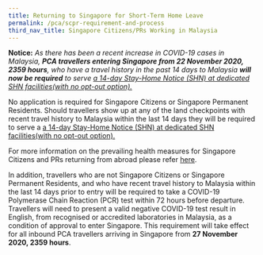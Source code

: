 ```yaml
---
title: Returning to Singapore for Short-Term Home Leave
permalink: /pca/scpr-requirement-and-process
third_nav_title: Singapore Citizens/PRs Working in Malaysia
---
```


**Notice:** *As there has been a recent increase in COVID-19 cases in Malaysia, **PCA travellers entering Singapore from 22 November 2020, 2359 hours**, who have a travel history in the past 14 days to Malaysia **will now be required** to serve <u>a 14-day Stay-Home Notice (SHN) at dedicated SHN facilities(with no opt-out option).</u>* 

No application is required for Singapore Citizens or Singapore Permanent Residents. Should travellers show up at any of the land checkpoints with recent travel history to Malaysia within the last 14 days they will be required to serve a <u>a 14-day Stay-Home Notice (SHN) at dedicated SHN facilities(with no opt-out option).</u> 

For more information on the prevailing health measures for Singapore Citizens and PRs returning from abroad  please refer [here](/health/shn).

In addition, travellers who are not Singapore Citizens or Singapore Permanent Residents, and who have recent travel history to Malaysia within the last 14 days prior to entry will be required to take a COVID-19 Polymerase Chain Reaction (PCR) test within 72 hours before departure. Travellers will need to present a valid negative COVID-19 test result in English, from recognised or accredited laboratories in Malaysia, as a condition of approval to enter Singapore. This requirement will take effect for all inbound PCA travellers arriving in Singapore from **27 November 2020, 2359 hours**.

